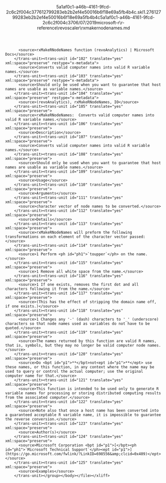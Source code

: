 <?xml version="1.0"?><xliff version="1.2" xmlns="urn:oasis:names:tc:xliff:document:1.2" xmlns:xsi="http://www.w3.org/2001/XMLSchema-instance" xsi:schemaLocation="urn:oasis:names:tc:xliff:document:1.2 xliff-core-1.2-transitional.xsd"><file datatype="xml" original="rxmakernodenames.md" source-language="en-US" target-language="en-US"><header><tool tool-id="mdxliff" tool-name="mdxliff" tool-version="1.0-4e81c41" tool-company="Microsoft" /><xliffext:skl_file_name xmlns:xliffext="urn:microsoft:content:schema:xliffextensions">5a1af0c1-a46b-4161-9fcd-2c6c2f004c377612799283eb2b2ef4e50016b6f18e69a5fb4b4c.skl</xliffext:skl_file_name><xliffext:version xmlns:xliffext="urn:microsoft:content:schema:xliffextensions">1.2</xliffext:version><xliffext:ms.openlocfilehash xmlns:xliffext="urn:microsoft:content:schema:xliffextensions">7612799283eb2b2ef4e50016b6f18e69a5fb4b4c</xliffext:ms.openlocfilehash><xliffext:ms.sourcegitcommit xmlns:xliffext="urn:microsoft:content:schema:xliffextensions">5a1af0c1-a46b-4161-9fcd-2c6c2f004c37</xliffext:ms.sourcegitcommit><xliffext:ms.lasthandoff xmlns:xliffext="urn:microsoft:content:schema:xliffextensions">06/07/2019</xliffext:ms.lasthandoff><xliffext:ms.openlocfilepath xmlns:xliffext="urn:microsoft:content:schema:xliffextensions">microsoft-r\r-reference\revoscaler\rxmakernodenames.md</xliffext:ms.openlocfilepath></header><body><group id="content" extype="content"><trans-unit id="101" translate="yes" xml:space="preserve" restype="x-metadata">
          <source>rxMakeRNodeNames function (revoAnalytics) | Microsoft Docs</source>
        </trans-unit><trans-unit id="102" translate="yes" xml:space="preserve" restype="x-metadata">
          <source>Converts valid computer names into valid R variable names.</source>
        </trans-unit><trans-unit id="103" translate="yes" xml:space="preserve" restype="x-metadata">
          <source>Should only be used when you want to guarantee that host  names are usable as variable names.</source>
        </trans-unit><trans-unit id="104" translate="yes" xml:space="preserve" restype="x-metadata">
          <source>(revoAnalytics), rxMakeRNodeNames, IO</source>
        </trans-unit><trans-unit id="105" translate="yes" xml:space="preserve">
          <source>rxMakeRNodeNames:  Converts valid computer names into valid R variable names.</source>
        </trans-unit><trans-unit id="106" translate="yes" xml:space="preserve">
          <source>Description</source>
        </trans-unit><trans-unit id="107" translate="yes" xml:space="preserve">
          <source>Converts valid computer names into valid R variable names.</source>
        </trans-unit><trans-unit id="108" translate="yes" xml:space="preserve">
          <source>Should only be used when you want to guarantee that host names are usable as variable names.</source>
        </trans-unit><trans-unit id="109" translate="yes" xml:space="preserve">
          <source>Usage</source>
        </trans-unit><trans-unit id="110" translate="yes" xml:space="preserve">
          <source>Arguments</source>
        </trans-unit><trans-unit id="111" translate="yes" xml:space="preserve">
          <source>character vector of node names to be converted.</source>
        </trans-unit><trans-unit id="112" translate="yes" xml:space="preserve">
          <source>Details</source>
        </trans-unit><trans-unit id="113" translate="yes" xml:space="preserve">
          <source>rxMakeRNodeNames will preform the following transformations on each element of the character vector passed:</source>
        </trans-unit><trans-unit id="114" translate="yes" xml:space="preserve">
          <source>1 Perform <ph id="ph1">`toupper`</ph> on the name.</source>
        </trans-unit><trans-unit id="115" translate="yes" xml:space="preserve">
          <source>1 Remove all white space from the name.</source>
        </trans-unit><trans-unit id="116" translate="yes" xml:space="preserve">
          <source>1 If one exists, removes the first dot and all characters following it from the name.</source>
        </trans-unit><trans-unit id="117" translate="yes" xml:space="preserve">
          <source>(This has the effect of stripping the domain name off, if one exists.)</source>
        </trans-unit><trans-unit id="118" translate="yes" xml:space="preserve">
          <source>1 Changes any '-' (dash) characters to '_' (underscore) characters so that node names used as variables do not have to be quoted.</source>
        </trans-unit><trans-unit id="119" translate="yes" xml:space="preserve">
          <source>The names returned by this function are valid R names, that is, symbols, but they may no longer be valid computer node names.</source>
        </trans-unit><trans-unit id="120" translate="yes" xml:space="preserve">
          <source>Do <bpt id="p1">**</bpt>not<ept id="p1">**</ept> use these names, or this function, in any context where the name may be used to query or control the actual computer; use the original computer name for that.</source>
        </trans-unit><trans-unit id="121" translate="yes" xml:space="preserve">
          <source>This function is intended to be used only to generate R variable names for processing or storing distributed computing results from the associated computer.</source>
        </trans-unit><trans-unit id="122" translate="yes" xml:space="preserve">
          <source>Note also that once a host name has been converted into a guaranteed acceptable R variable name, it is impossible to guarantee the reverse conversion.</source>
        </trans-unit><trans-unit id="123" translate="yes" xml:space="preserve">
          <source>Author(s)</source>
        </trans-unit><trans-unit id="124" translate="yes" xml:space="preserve">
          <source>Microsoft Corporation <bpt id="p1">[</bpt><ph id="ph1">`Microsoft Technical Support`</ph><ept id="p1">](https://go.microsoft.com/fwlink/?LinkID=698556&amp;clcid=0x409)</ept></source>
        </trans-unit><trans-unit id="125" translate="yes" xml:space="preserve">
          <source>Examples</source>
        </trans-unit></group></body></file></xliff>